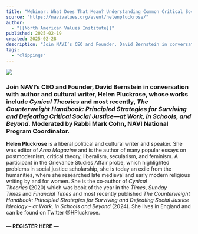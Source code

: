 ```yaml
---
title: "Webinar: What Does That Mean? Understanding Common Critical Social Justice Terms in K-12 Schools - North American Values Institute"
source: "https://navivalues.org/event/helenpluckrose/"
author:
  - "[[North American Values Institute]]"
published: 2025-02-19
created: 2025-02-28
description: "Join NAVI’s CEO and Founder, David Bernstein in conversation with author and cultural writer, Helen Pluckrose, whose works include Cynical Theories and most recently, The Counterweight Handbook: Principled Strategies for Surviving and Defeating […]"
tags:
  - "clippings"
---
```

![](https://navivalues.org/wp-content/uploads/2025/02/Helen-Pluckrose-Webinar-1920x1080-02192025.png)

### Join NAVI’s CEO and Founder, David Bernstein in conversation with author and cultural writer, Helen Pluckrose, whose works include *Cynical Theories* and most recently, *The Counterweight Handbook: Principled Strategies for Surviving and Defeating Critical Social Justice―at Work, in Schools, and Beyond*. Moderated by Rabbi Mark Cohn, NAVI National Program Coordinator.

**Helen Pluckrose** is a liberal political and cultural writer and speaker. She was editor of *Areo Magazine* and is the author of many popular essays on postmodernism, critical theory, liberalism, secularism, and feminism. A participant in the Grievance Studies Affair probe, which highlighted problems in social justice scholarship, she is today an exile from the humanities, where she researched late medieval and early modern religious writing by and for women. She is the co-author of *Cynical Theories* (2020) which was book of the year in the *Times*, *Sunday Times* and *Financial Times* and most recently published *The Counterweight Handbook: Principled Strategies for Surviving and Defeating Social Justice Ideology – at Work, in Schools and Beyond* (2024)*.* She lives in England and can be found on Twitter @HPluckrose.

#### **— REGISTER HERE —**